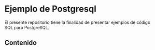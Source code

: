 # Ejemplo de Postgresql
El presente repositorio tiene la finalidad de presentar ejemplos de código SQL para PostgreSQL.

## Contenido
